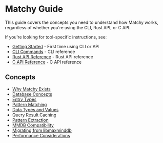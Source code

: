 # Matchy Guide

This guide covers the concepts you need to understand how Matchy works, regardless of
whether you're using the CLI, Rust API, or C API.

If you're looking for tool-specific instructions, see:
- [Getting Started](../getting-started/index.md) - First time using CLI or API
- [CLI Commands](../commands/index.md) - CLI reference
- [Rust API Reference](../reference/rust-api.md) - Rust API reference  
- [C API Reference](../reference/c-api.md) - C API reference

## Concepts

* [Why Matchy Exists](why-matchy-exists.md)
* [Database Concepts](database-concepts.md)
* [Entry Types](entry-types.md)
* [Pattern Matching](patterns.md)
* [Data Types and Values](data-types.md)
* [Query Result Caching](caching.md)
* [Pattern Extraction](extraction.md)
* [MMDB Compatibility](mmdb-compatibility.md)
* [Migrating from libmaxminddb](migrating-libmaxminddb.md)
* [Performance Considerations](performance.md)
